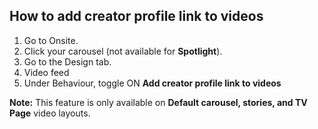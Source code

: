 ## How to add creator profile link to videos

1. Go to Onsite.
2. Click your carousel (not available for **Spotlight**).
3. Go to the Design tab.
4. Video feed
5. Under Behaviour, toggle ON **Add creator profile link to videos**

**Note:** This feature is only available on **Default carousel, stories, and TV Page** video layouts.
